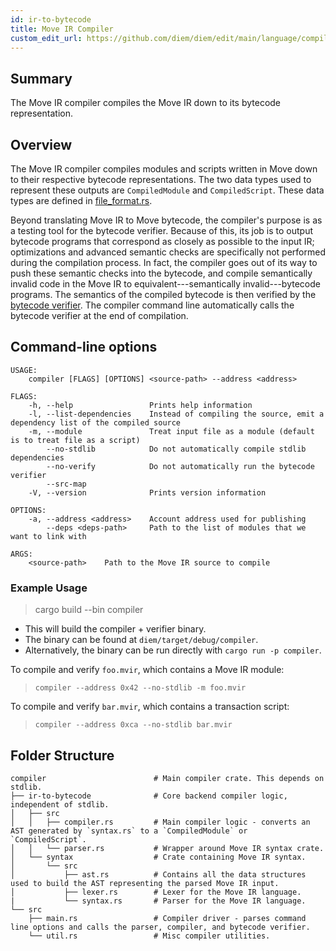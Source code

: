 ```yaml
---
id: ir-to-bytecode
title: Move IR Compiler
custom_edit_url: https://github.com/diem/diem/edit/main/language/compiler/README.md
---
```



## Summary

The Move IR compiler compiles the Move IR down to its bytecode representation.

## Overview

The Move IR compiler compiles modules and scripts written in Move down to
their respective bytecode representations. The two data types used to
represent these outputs are `CompiledModule` and `CompiledScript`. These
data types are defined in [file_format.rs](https://github.com/diem/diem/blob/main/language/move-binary-format/src/file_format.rs).

Beyond translating Move IR to Move bytecode, the compiler's purpose is as a
testing tool for the bytecode verifier. Because of this, its job is to
output bytecode programs that correspond as closely as possible to the
input IR; optimizations and advanced semantic checks are specifically not
performed during the compilation process. In fact, the compiler goes out of
its way to push these semantic checks into the bytecode, and compile
semantically invalid code in the Move IR to equivalent---semantically
invalid---bytecode programs. The semantics of the compiled bytecode is
then verified by the [bytecode verifier](https://github.com/diem/diem/blob/main/language/bytecode-verifier/README.md). The compiler command line
automatically calls the bytecode verifier at the end of compilation.

## Command-line options

```text
USAGE:
    compiler [FLAGS] [OPTIONS] <source-path> --address <address>

FLAGS:
    -h, --help                 Prints help information
    -l, --list-dependencies    Instead of compiling the source, emit a dependency list of the compiled source
    -m, --module               Treat input file as a module (default is to treat file as a script)
        --no-stdlib            Do not automatically compile stdlib dependencies
        --no-verify            Do not automatically run the bytecode verifier
        --src-map
    -V, --version              Prints version information

OPTIONS:
    -a, --address <address>    Account address used for publishing
        --deps <deps-path>     Path to the list of modules that we want to link with

ARGS:
    <source-path>    Path to the Move IR source to compile
```

### Example Usage

> cargo build --bin compiler

* This will build the compiler + verifier binary.
* The binary can be found at `diem/target/debug/compiler`.
* Alternatively, the binary can be run directly with `cargo run -p compiler`.

To compile and verify `foo.mvir`, which contains a Move IR module:
> `compiler --address 0x42 --no-stdlib -m foo.mvir`

To compile and verify `bar.mvir`, which contains a transaction script:
> `compiler --address 0xca --no-stdlib bar.mvir`

## Folder Structure

```text
compiler                        # Main compiler crate. This depends on stdlib.
├── ir-to-bytecode              # Core backend compiler logic, independent of stdlib.
│   ├── src
│   │   ├── compiler.rs         # Main compiler logic - converts an AST generated by `syntax.rs` to a `CompiledModule` or `CompiledScript`.
│   │   └── parser.rs           # Wrapper around Move IR syntax crate.
│   └── syntax                  # Crate containing Move IR syntax.
│       └── src
│           ├── ast.rs          # Contains all the data structures used to build the AST representing the parsed Move IR input.
│           ├── lexer.rs        # Lexer for the Move IR language.
|           └── syntax.rs       # Parser for the Move IR language.
└── src
    ├── main.rs                 # Compiler driver - parses command line options and calls the parser, compiler, and bytecode verifier.
    └── util.rs                 # Misc compiler utilities.
```
